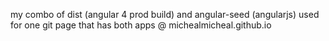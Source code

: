 my combo of dist (angular 4 prod build) and angular-seed (angularjs)
used for one git page that has both apps @ michealmicheal.github.io